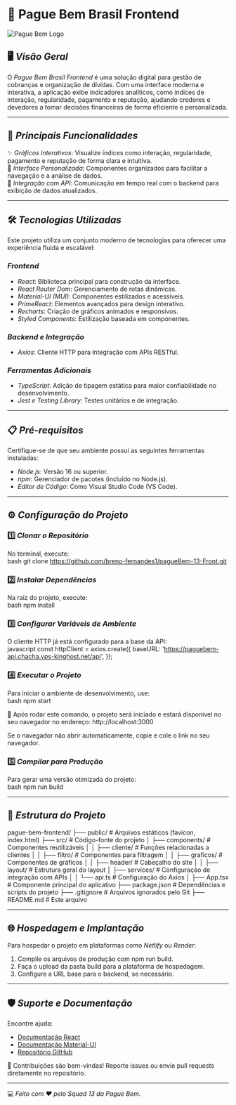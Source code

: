 # 🌟 Pague Bem Brasil Frontend  

![Pague Bem Logo](https://www.paguebembrasil.com.br/assets/assets/img/logo-pague-bem.png) <!-- Substitua pela URL do logo -->

## 🖥️ *Visão Geral*  
O *Pague Bem Brasil Frontend* é uma solução digital para gestão de cobranças e organização de dívidas. Com uma interface moderna e interativa, a aplicação exibe indicadores analíticos, como índices de interação, regularidade, pagamento e reputação, ajudando credores e devedores a tomar decisões financeiras de forma eficiente e personalizada.

---

## 🚀 *Principais Funcionalidades*  
✨ *Gráficos Interativos*: Visualize índices como interação, regularidade, pagamento e reputação de forma clara e intuitiva.  
🎨 *Interface Personalizada*: Componentes organizados para facilitar a navegação e a análise de dados.  
🔗 *Integração com API*: Comunicação em tempo real com o backend para exibição de dados atualizados.  

---

## 🛠️ *Tecnologias Utilizadas*  
Este projeto utiliza um conjunto moderno de tecnologias para oferecer uma experiência fluida e escalável:  

### *Frontend*  
- *React*: Biblioteca principal para construção da interface.  
- *React Router Dom*: Gerenciamento de rotas dinâmicas.  
- *Material-UI (MUI)*: Componentes estilizados e acessíveis.  
- *PrimeReact*: Elementos avançados para design interativo.  
- *Recharts*: Criação de gráficos animados e responsivos.  
- *Styled Components*: Estilização baseada em componentes.  

### *Backend e Integração*  
- *Axios*: Cliente HTTP para integração com APIs RESTful.  

### *Ferramentas Adicionais*  
- *TypeScript*: Adição de tipagem estática para maior confiabilidade no desenvolvimento.  
- *Jest e Testing Library*: Testes unitários e de integração.  

---

## 📋 *Pré-requisitos*  
Certifique-se de que seu ambiente possui as seguintes ferramentas instaladas:  
- *Node.js*: Versão 16 ou superior.  
- *npm*: Gerenciador de pacotes (incluído no Node.js).  
- *Editor de Código*: Como Visual Studio Code (VS Code).  

---

## ⚙️ *Configuração do Projeto*  

### 1️⃣ *Clonar o Repositório*  
No terminal, execute:  
bash
git clone https://github.com/breno-fernandes1/pagueBem-13-Front.git


### 2️⃣ *Instalar Dependências*  
Na raiz do projeto, execute:  
bash
npm install


### 3️⃣ *Configurar Variáveis de Ambiente*  
O cliente HTTP já está configurado para a base da API:  
javascript
const httpClient = axios.create({
  baseURL: 'https://paguebem-api.chacha.vps-kinghost.net/api',
});


### 4️⃣ *Executar o Projeto*  
Para iniciar o ambiente de desenvolvimento, use:  
bash
npm start


🚀 Após rodar este comando, o projeto será iniciado e estará disponível no seu navegador no endereço:
http://localhost:3000

Se o navegador não abrir automaticamente, copie e cole o link no seu navegador.



### 5️⃣ *Compilar para Produção*  
Para gerar uma versão otimizada do projeto:  
bash
npm run build


---

## 📂 *Estrutura do Projeto*  


pague-bem-frontend/
├── public/            # Arquivos estáticos (favicon, index.html)
├── src/               # Código-fonte do projeto
│   ├── components/    # Componentes reutilizáveis
│   │   ├── cliente/   # Funções relacionadas a clientes
│   │   ├── filtro/    # Componentes para filtragem
│   │   ├── graficos/  # Componentes de gráficos
│   │   ├── header/    # Cabeçalho do site
│   │   ├── layout/    # Estrutura geral do layout
│   ├── services/      # Configuração de integração com APIs
│   │   └── api.ts     # Configuração do Axios
│   ├── App.tsx        # Componente principal do aplicativo
├── package.json       # Dependências e scripts do projeto
├── .gitignore         # Arquivos ignorados pelo Git
├── README.md          # Este arquivo


---

## 🌐 *Hospedagem e Implantação*  
Para hospedar o projeto em plataformas como *Netlify* ou *Render*:  
1. Compile os arquivos de produção com npm run build.  
2. Faça o upload da pasta build para a plataforma de hospedagem.  
3. Configure a URL base para o backend, se necessário.  

---

## 🛡️ *Suporte e Documentação*  
Encontre ajuda:  
- [Documentação React](https://reactjs.org/docs/getting-started.html)  
- [Documentação Material-UI](https://mui.com/material-ui/getting-started/overview/)  
- [Repositório GitHub](https://github.com/breno-fernandes1/pagueBem-13-Front)  

📝 Contribuições são bem-vindas! Reporte issues ou envie pull requests diretamente no repositório.  

---  

💻 *Feito com ♥ pelo Squad 13 da Pague Bem.*
